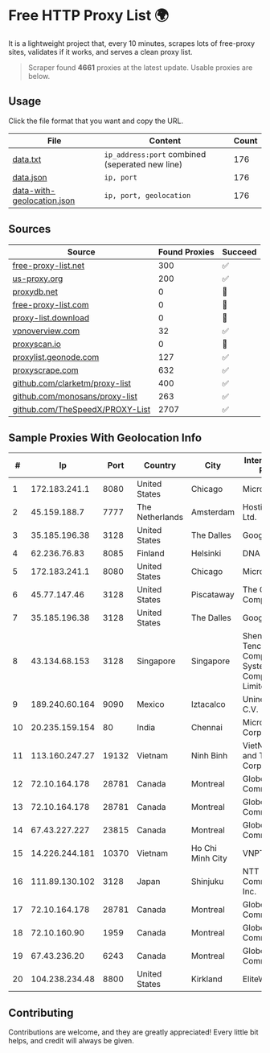 
# Free HTTP Proxy List 🌍

It is a lightweight project that, every 10 minutes, scrapes lots of free-proxy sites, validates if it works, and serves a clean proxy list.


> Scraper found **4661** proxies at the latest update. Usable proxies are below.

## Usage

Click the file format that you want and copy the URL.


|File|Content|Count|
|----|-------|-----|
|[data.txt](https://raw.githubusercontent.com/themiralay/Proxy-List-World/master/data.txt)|`ip_address:port` combined (seperated new line)|176|
|[data.json](https://raw.githubusercontent.com/themiralay/Proxy-List-World/master/data.json)|`ip, port`|176|
|[data-with-geolocation.json](https://raw.githubusercontent.com/themiralay/Proxy-List-World/master/data-with-geolocation.json)|`ip, port, geolocation`|176|

## Sources

|Source|Found Proxies|Succeed|
|------|-------------|-------|
|[free-proxy-list.net](https://free-proxy-list.net)|300|✅|
|[us-proxy.org](https://www.us-proxy.org)|200|✅|
|[proxydb.net](http://proxydb.net)|0|🚫|
|[free-proxy-list.com](https://free-proxy-list.com/?page=&port=&type%5B%5D=http&type%5B%5D=https&up_time=0&search=Search)|0|🚫|
|[proxy-list.download](https://www.proxy-list.download/HTTP)|0|🚫|
|[vpnoverview.com](https://vpnoverview.com/privacy/anonymous-browsing/free-proxy-servers)|32|✅|
|[proxyscan.io](https://www.proxyscan.io)|0|🚫|
|[proxylist.geonode.com](https://proxylist.geonode.com/api/proxy-list?limit=300&page=1&sort_by=lastChecked&sort_type=desc&protocols=http,https)|127|✅|
|[proxyscrape.com](https://api.proxyscrape.com/v2/?request=displayproxies&protocol=http&timeout=10000&country=all&ssl=all&anonymity=all)|632|✅|
|[github.com/clarketm/proxy-list](https://raw.githubusercontent.com/clarketm/proxy-list/master/proxy-list-raw.txt)|400|✅|
|[github.com/monosans/proxy-list](https://raw.githubusercontent.com/monosans/proxy-list/main/proxies/http.txt)|263|✅|
|[github.com/TheSpeedX/PROXY-List](https://raw.githubusercontent.com/TheSpeedX/PROXY-List/master/http.txt)|2707|✅|


## Sample Proxies With Geolocation Info

|#|Ip|Port|Country|City|Internet Service Provider|
|-|--|----|-------|----|-------------------------|
|1|172.183.241.1|8080|United States|Chicago|Microsoft|
|2|45.159.188.7|7777|The Netherlands|Amsterdam|Hosting Solution Ltd.|
|3|35.185.196.38|3128|United States|The Dalles|Google LLC|
|4|62.236.76.83|8085|Finland|Helsinki|DNA Oyj|
|5|172.183.241.1|8080|United States|Chicago|Microsoft|
|6|45.77.147.46|3128|United States|Piscataway|The Constant Company|
|7|35.185.196.38|3128|United States|The Dalles|Google LLC|
|8|43.134.68.153|3128|Singapore|Singapore|Shenzhen Tencent Computer Systems Company Limited|
|9|189.240.60.164|9090|Mexico|Iztacalco|Uninet S.A. de C.V.|
|10|20.235.159.154|80|India|Chennai|Microsoft Corporation|
|11|113.160.247.27|19132|Vietnam|Ninh Binh|VietNam Post and Telecom Corporation|
|12|72.10.164.178|28781|Canada|Montreal|GloboTech Communications|
|13|72.10.164.178|28781|Canada|Montreal|GloboTech Communications|
|14|67.43.227.227|23815|Canada|Montreal|GloboTech Communications|
|15|14.226.244.181|10370|Vietnam|Ho Chi Minh City|VNPT|
|16|111.89.130.102|3128|Japan|Shinjuku|NTT PC Communications, Inc.|
|17|72.10.164.178|28781|Canada|Montreal|GloboTech Communications|
|18|72.10.160.90|1959|Canada|Montreal|GloboTech Communications|
|19|67.43.236.20|6243|Canada|Montreal|GloboTech Communications|
|20|104.238.234.48|8800|United States|Kirkland|EliteWork LLC|



## Contributing

Contributions are welcome, and they are greatly appreciated! Every
little bit helps, and credit will always be given.

